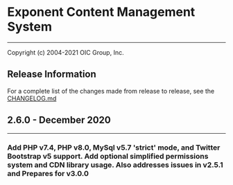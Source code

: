 # Exponent Content Management System

----------

Copyright (c) 2004-2021 OIC Group, Inc.

## Release Information

For a complete list of the changes made from release to release, see the [CHANGELOG.md](CHANGELOG.md)

## 2.6.0 - December 2020

----------

### Add PHP v7.4, PHP v8.0, MySql v5.7 'strict' mode, and Twitter Bootstrap v5 support. Add optional simplified permissions system and CDN library usage. Also addresses issues in v2.5.1 and Prepares for v3.0.0